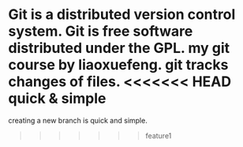 Git is a distributed version control system.
Git is free software distributed under the GPL.
my git course by liaoxuefeng.
git tracks changes of files. 
<<<<<<< HEAD
quick & simple
=======
creating a new branch is quick and simple.
>>>>>>> feature1
